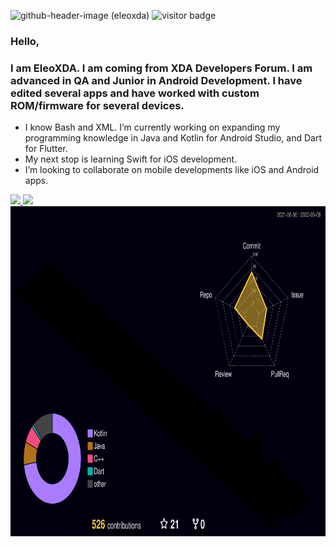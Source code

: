 ![github-header-image (eleoxda)](https://user-images.githubusercontent.com/27622683/172687559-c7654016-bbd3-464d-a8f4-e02253ce943a.png)
![visitor badge](https://visitor-badge.glitch.me/badge?page_id=EleoXDA.visitor-badge&left_color=red&right_color=green&left_text=Number%20of%20Visitors)

### Hello,
### I am EleoXDA. I am coming from XDA Developers Forum. I am advanced in QA and Junior in Android Development. I have edited several apps and have worked with custom ROM/firmware for several devices.

- I know Bash and XML. I’m currently working on expanding my programming knowledge in Java and Kotlin for Android Studio, and Dart for Flutter.
- My next stop is learning Swift for iOS development.
- I’m looking to collaborate on mobile developments like iOS and Android apps.
<div align="left">
  <a href="https://github.com/EleoXDA">
  <img height="180em" src="https://github-readme-stats.vercel.app/api?username=EleoXDA&count_private=true&show_icons=true&theme=dark&hide_rank=false"/>
    <img height="180em" src="https://github-readme-stats.vercel.app/api/top-langs/?username=EleoXDA&langs_count=8&layout=compact"/>
</div>
<div align="left">
  <img height="528em" src="./profile-3d-contrib/profile-night-rainbow.svg"/>
</div>
